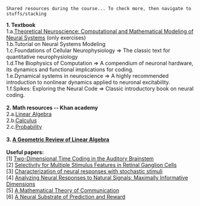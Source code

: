 ```
Shared resources during the course... To check more, then navigate to stuffs/stacking
```
<b>1. Textbook</b><br>
1.a.<a href="http://www.gatsby.ucl.ac.uk/~dayan/book/">Theoretical Neuroscience: Computational and Mathematical Modeling of Neural Systems</a> (only exercises)<br>
1.b.Tutorial on Neural Systems Modeling<br>
1.c.Foundations of Cellular Neurophysiology => The classic text for quantitative neurophysiology<br>
1.d.The Biophysics of Computation => A compendium of neuronal hardware, its dynamics and functional implications for coding. <br>
1.e.Dynamical systems in neuroscience => A highly recommended introduction to nonlinear dynamics applied to neuronal excitability.<br>
1.f.Spikes: Exploring the Neural Code => Classic introductory book on neural coding. <br>
<br>
<b>2. Math resources -- Khan academy</b><br>
2.a.<a href="https://www.khanacademy.org/math/linear-algebra">Linear Algebra</a><br>
2.b.<a href="https://www.khanacademy.org/math/differential-calculus">Calculus</a><br>
2.c.<a href="https://www.khanacademy.org/math/probability">Probability</a><br>
<br>
<b>3. <a href="http://www.cns.nyu.edu/~eero/NOTES/geomLinAlg.pdf">A Geometric Review of Linear Algebra</a></b><br>
<br>
<b>Useful papers:</b><br>
[1] <a href="https://d396qusza40orc.cloudfront.net/compneuro/papers/Slee2005.pdf">Two-Dimensional Time Coding in the Auditory Brainstem</a><br>
[2] <a href="https://d396qusza40orc.cloudfront.net/compneuro/papers/fairhallBerryJNP.pdf">Selectivity for Multiple Stimulus Features in Retinal Ganglion Cells</a><br>
[3] <a href="https://d396qusza40orc.cloudfront.net/compneuro/papers/simoncelli03c-chapter.pdf">Characterization of neural responses with stochastic stimuli</a><br>
[4] <a href="https://d396qusza40orc.cloudfront.net/compneuro/papers/Sharpee2004.pdf">Analyzing Neural Responses to Natural Signals: Maximally Informative Dimensions</a><br>
[5] <a href="https://d396qusza40orc.cloudfront.net/compneuro/papers/shannon1948.pdf">A Mathematical Theory of Communication</a><br>
[6] <a href="https://d396qusza40orc.cloudfront.net/compneuro/papers/Science-1997-Schultz-1593-9.pdf">A Neural Substrate of Prediction and Reward</a><br>
